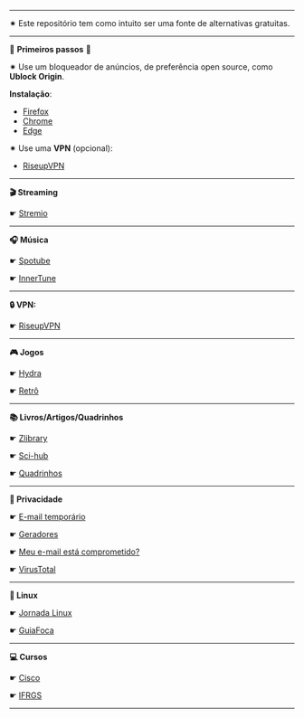 ***
✷ Este repositório tem como intuito ser uma fonte de alternativas gratuitas.
***
🛑 **Primeiros passos** 🛑

✷ Use um bloqueador de anúncios, de preferência open source, como **Ublock Origin**.

**Instalação**:

- [Firefox](https://addons.mozilla.org/en-US/firefox/addon/ublock-origin/)
- [Chrome](https://chromewebstore.google.com/detail/ublock-origin/cjpalhdlnbpafiamejdnhcphjbkeiagm?hl=en)
- [Edge](https://microsoftedge.microsoft.com/addons/detail/ublock-origin/odfafepnkmbhccpbejgmiehpchacaeak)

✷ Use uma **VPN** (opcional):

- [RiseupVPN](/pages/riseupVPN.md) 
***

**🎬 Streaming**

☛ [Stremio](/pages/stremio.md)
***
**🎧 Música**

☛ [Spotube](/pages/spotube.md)

☛ [InnerTune](/pages/innertune.md)
***
**🔒 VPN:**

☛ [RiseupVPN](/pages/riseupVPN.md)
***
**🎮 Jogos**

☛ [Hydra](/pages/hydra.md)

☛ [Retrô](/pages/refRetro.md)
***
**📚 Livros/Artigos/Quadrinhos**

☛ [Zlibrary](/pages/zlibrary.md)

☛ [Sci-hub](/pages/schiHub.md)

☛ [Quadrinhos](https://baixarquadrinhos.net/)

***
**🔐 Privacidade**

☛ [E-mail temporário](https://temp-mail.org)

☛ [Geradores](https://www.4devs.com.br/)

☛ [Meu e-mail está comprometido?](https://haveibeenpwned.com/)

☛ [VirusTotal](https://www.virustotal.com/gui/)
***
**🐧 Linux**

☛ [Jornada Linux](https://linuxjourney.com/)

☛ [GuiaFoca](https://www.guiafoca.org/)
***
**💻 Cursos**

☛ [Cisco](https://skillsforall.com/)

☛ [IFRGS](https://moodle.ifrs.edu.br/course/index.php?categoryid=38)
***